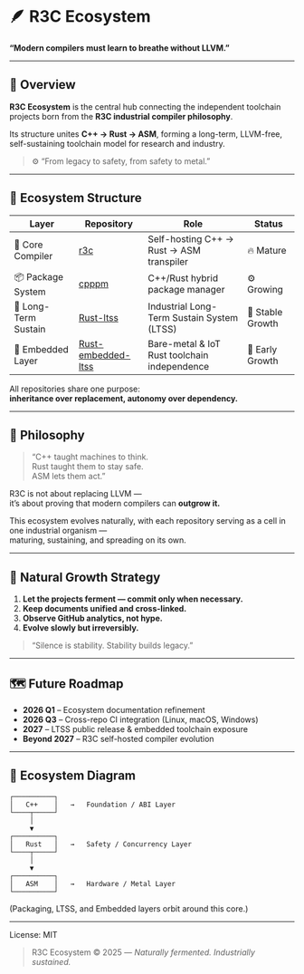 # 🪶 R3C Ecosystem  
**“Modern compilers must learn to breathe without LLVM.”**

---

## 🧱 Overview
**R3C Ecosystem** is the central hub connecting the independent toolchain projects born from the **R3C industrial compiler philosophy**.

Its structure unites **C++ → Rust → ASM**, forming a long-term, LLVM-free, self-sustaining toolchain model for research and industry.

> ⚙️ “From legacy to safety, from safety to metal.”

---

## 🧩 Ecosystem Structure

| Layer | Repository | Role | Status |
|--------|-------------|------|--------|
| 🧱 Core Compiler | [r3c](https://github.com/0200134/r3c) | Self-hosting C++ → Rust → ASM transpiler | 🔥 Mature |
| 📦 Package System | [cpppm](https://github.com/0200134/cpppm) | C++/Rust hybrid package manager | ⚙️ Growing |
| 🌿 Long-Term Sustain | [Rust-ltss](https://github.com/0200134/Rust-ltss) | Industrial Long-Term Sustain System (LTSS) | 🌾 Stable Growth |
| 🔩 Embedded Layer | [Rust-embedded-ltss](https://github.com/0200134/Rust-embedded-ltss) | Bare-metal & IoT Rust toolchain independence | 🌱 Early Growth |

All repositories share one purpose:  
**inheritance over replacement, autonomy over dependency.**

---

## 🧠 Philosophy

> “C++ taught machines to think.  
> Rust taught them to stay safe.  
> ASM lets them act.”  

R3C is not about replacing LLVM —  
it’s about proving that modern compilers can **outgrow it.**

This ecosystem evolves naturally, with each repository serving as a cell in one industrial organism —  
maturing, sustaining, and spreading on its own.

---

## 🧬 Natural Growth Strategy
1. **Let the projects ferment — commit only when necessary.**  
2. **Keep documents unified and cross-linked.**  
3. **Observe GitHub analytics, not hype.**  
4. **Evolve slowly but irreversibly.**

> “Silence is stability. Stability builds legacy.”

---

## 🗺️ Future Roadmap
- **2026 Q1** – Ecosystem documentation refinement  
- **2026 Q3** – Cross-repo CI integration (Linux, macOS, Windows)  
- **2027** – LTSS public release & embedded toolchain exposure  
- **Beyond 2027** – R3C self-hosted compiler evolution  

---

## 🧭 Ecosystem Diagram



    ┌──────────┐
    │   C++    │   →   Foundation / ABI Layer
    └────┬─────┘
         │
         ▼
    ┌──────────┐
    │   Rust   │   →   Safety / Concurrency Layer
    └────┬─────┘
         │
         ▼
    ┌──────────┐
    │   ASM    │   →   Hardware / Metal Layer
    └──────────┘



(Packaging, LTSS, and Embedded layers orbit around this core.)



---
License: MIT  

> R3C Ecosystem © 2025 — *Naturally fermented. Industrially sustained.*


